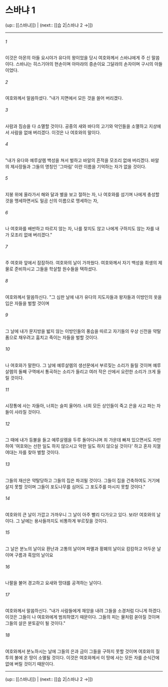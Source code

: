 # 스바냐 1

(up:: [[스바냐]]) | (next:: [[습 2|스바냐 2 →]])

***




###### 1 

이것은 아몬의 아들 요시야가 유다의 왕이었을 당시 여호와께서 스바냐에게 주 신 말씀이다. 스바냐는 히스기야의 현손이며 아마랴의 증손이요 그달랴의 손자이며 구시의 아들이었다. 



###### 2 

여호와께서 말씀하셨다. "내가 지면에서 모든 것을 쓸어 버리겠다. 



###### 3 

사람과 짐승을 다 소멸할 것이다. 공중의 새와 바다의 고기와 악인들을 소멸하고 지상에서 사람을 없애 버리겠다. 이것은 나 여호와의 말이다. 



###### 4 

"내가 유다와 예루살렘 백성을 쳐서 벌하고 바알의 흔적을 모조리 없애 버리겠다. 바알의 제사장들과 그들의 명칭인 '그마림' 이란 이름을 기억하는 자가 없을 것이다. 



###### 5 

지붕 위에 올라가서 해와 달과 별을 보고 절하는 자, 나 여호와를 섬기며 나에게 충성할 것을 맹세하면서도 밀곰 신의 이름으로 맹세하는 자, 



###### 6 

나 여호와를 배반하고 따르지 않는 자, 나를 찾지도 않고 나에게 구하지도 않는 자를 내가 모조리 없애 버리겠다." 



###### 7 

주 여호와 앞에서 잠잠하라. 여호와의 날이 가까웠다. 여호와께서 자기 백성을 희생의 제물로 준비하시고 그들을 학살할 원수들을 택하셨다. 



###### 8 

여호와께서 말씀하신다. "그 심판 날에 내가 유다의 지도자들과 왕자들과 이방인의 옷을 입은 자들을 벌할 것이며 



###### 9 

그 날에 내가 문지방을 밟지 않는 이방인들의 풍습을 따르고 자기들의 우상 신전을 약탈품으로 채우려고 훔치고 죽이는 자들을 벌할 것이다. 



###### 10 

나 여호와가 말한다. 그 날에 예루살렘의 생선문에서 부르짖는 소리가 들릴 것이며 예루살렘의 둘째 구역에서 통곡하는 소리가 들리고 여러 작은 산에서 요란한 소리가 크게 들릴 것이다. 



###### 11 

시장통에 사는 자들아, 너희는 슬피 울어라. 너희 모든 상인들이 죽고 은을 사고 파는 자들이 사라질 것이다. 



###### 12 

그 때에 내가 등불을 들고 예루살렘을 두루 돌아다니며 죄 가운데 빠져 있으면서도 자만하여 '여호와는 선한 일도 하지 않으시고 악한 일도 하지 않으실 것이다' 하고 혼자 지껄여대는 자를 찾아 벌할 것이다. 



###### 13 

그들의 재산은 약탈당하고 그들의 집은 파괴될 것이다. 그들이 집을 건축하여도 거기에 살지 못할 것이며 그들이 포도나무를 심어도 그 포도주를 마시지 못할 것이다." 



###### 14 

여호와의 큰 날이 가깝고 가까우니 그 날이 아주 빨리 다가오고 있다. 보라! 여호와의 날이다. 그 날에는 용사들까지도 비통하게 부르짖을 것이다. 



###### 15 

그 날은 분노의 날이요 환난과 고통의 날이며 파멸과 황폐의 날이요 캄캄하고 어두운 날이며 구름과 흑암의 날이요 



###### 16 

나팔을 불어 경고하고 요새와 망대를 공격하는 날이다. 



###### 17 

여호와께서 말씀하신다. "내가 사람들에게 재앙을 내려 그들을 소경처럼 다니게 하겠다. 이것은 그들이 나 여호와에게 범죄하였기 때문이다. 그들의 피는 물처럼 쏟아질 것이며 그들의 살은 분토같이 될 것이다." 



###### 18 

여호와께서 분노하시는 날에 그들의 은과 금이 그들을 구하지 못할 것이며 여호와의 질투의 불에 온 땅이 소멸될 것이다. 이것은 여호와께서 이 땅에 사는 모든 자를 순식간에 없애 버릴 것이기 때문이다.

***

(up:: [[스바냐]]) | (next:: [[습 2|스바냐 2 →]])
